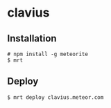 clavius
=======

## Installation

```
# npm install -g meteorite
$ mrt
```

## Deploy

```
$ mrt deploy clavius.meteor.com
```
